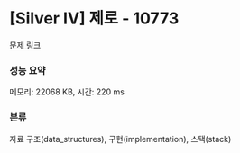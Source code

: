# [Silver IV] 제로 - 10773 

[문제 링크](https://www.acmicpc.net/problem/10773) 

### 성능 요약

메모리: 22068 KB, 시간: 220 ms

### 분류

자료 구조(data_structures), 구현(implementation), 스택(stack)

